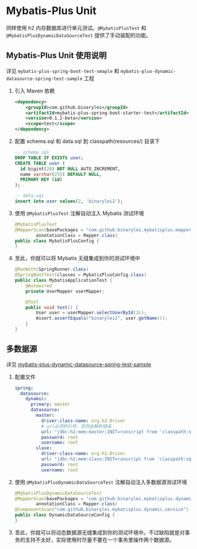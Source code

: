 # Mybatis-Plus Unit

同样使用 h2 内存数据库进行单元测试。`@MybatisPlusTest` 和 `@MybatisPlusDynamicDataSourceTest` 提供了手动装配的功能。

## Mybatis-Plus Unit 使用说明

详见 `mybatis-plus-spring-boot-test-smaple` 和 `mybatis-plus-dynamic-datasource-spring-test-sample` 工程

1. 引入 Maven 依赖

    ```xml
    <dependency>
        <groupId>com.github.binarylei</groupId>
        <artifactId>mybatis-plus-spring-boot-starter-test</artifactId>
        <version>0.1.2-beta</version>
        <scope>test</scope>
    </dependency>
    ```

2. 配置 schema.sql 和 data.sql 到 classpath(resources/) 目录下

    ```sql
    -- schema.sql
    DROP TABLE IF EXISTS user;
    CREATE TABLE user (
      id bigint(20) NOT NULL AUTO_INCREMENT,
      name varchar(255) DEFAULT NULL,
      PRIMARY KEY (id)
    );
    
    -- data.sql
    insert into user values(2, 'binarylei2');
    ```


3. 使用 `@MybatisPlusTest` 注解自动注入 Mybatis 测试环境

    ```java
    @MybatisPlusTest
    @MapperScan(basePackages = "com.github.binarylei.mybatisplus.mapper",
            annotationClass = Mapper.class)
    public class MybatisPlusConfig {
    }
    ```
    
4. 至此，你就可以将 Mybatis 无缝集成到你的测试环境中

    ```java
    @RunWith(SpringRunner.class)
    @SpringBootTest(classes = MybatisPlusConfig.class)
    public class MybatisApplicationTest {
        @Autowired
        private UserMapper userMapper;
    
        @Test
        public void test() {
            User user = userMapper.selectUserById(2L);
            Assert.assertEquals("binarylei2", user.getName());
        }
    }
    ```

## 多数据源

详见 [mybatis-plus-dynamic-datasource-spring-test-sample](<https://github.com/binarylei/spring-boot-test-extend/tree/main/spring-boot-test-extend-samples/data-jdbc-spring-boot-test-sample>)

1. 配置文件

    ```yaml
    spring:
      datasource:
        dynamic:
          primary: master
          datasource:
            master:
              driver-class-name: org.h2.Driver
              # url必须的引号，否则会解析错误
              url: "jdbc:h2:mem:master;INIT=runscript from 'classpath:sql/master/schema.sql'\\;runscript from 'classpath:sql/master/data.sql'"
              password: root
              username: root
            slave:
              driver-class-name: org.h2.Driver
              url: "jdbc:h2:mem:slave;INIT=runscript from 'classpath:sql/slave/schema.sql'\\;runscript from 'classpath:sql/slave/data.sql'"
              password: root
              username: root
    ```

2. 使用 `@MybatisPlusDynamicDataSourceTest` 注解自动注入多数据源测试环境

    ```java
    @MybatisPlusDynamicDataSourceTest
    @MapperScan(basePackages = "com.github.binarylei.mybatisplus.dynamic.mapper",
            annotationClass = Mapper.class)
    @ComponentScan("com.github.binarylei.mybatisplus.dynamic.service")
    public class DynamicDataSourceConfig {
    }
    ```
    
3. 至此，你就可以将动态数据源无缝集成到你的测试环境中。不过缺陷就是对事务的支持不太好，实际使用时尽量不要在一个事务里操作两个数据源。